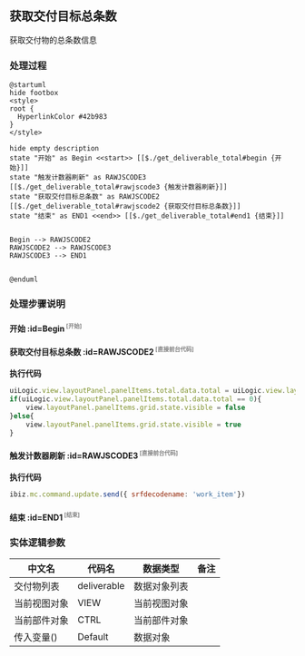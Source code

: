 ## 获取交付目标总条数 <!-- {docsify-ignore-all} -->

   获取交付物的总条数信息

### 处理过程

```plantuml
@startuml
hide footbox
<style>
root {
  HyperlinkColor #42b983
}
</style>

hide empty description
state "开始" as Begin <<start>> [[$./get_deliverable_total#begin {开始}]]
state "触发计数器刷新" as RAWJSCODE3  [[$./get_deliverable_total#rawjscode3 {触发计数器刷新}]]
state "获取交付目标总条数" as RAWJSCODE2  [[$./get_deliverable_total#rawjscode2 {获取交付目标总条数}]]
state "结束" as END1 <<end>> [[$./get_deliverable_total#end1 {结束}]]


Begin --> RAWJSCODE2
RAWJSCODE2 --> RAWJSCODE3
RAWJSCODE3 --> END1


@enduml
```


### 处理步骤说明

#### 开始 :id=Begin<sup class="footnote-symbol"> <font color=gray size=1>[开始]</font></sup>




#### 获取交付目标总条数 :id=RAWJSCODE2<sup class="footnote-symbol"> <font color=gray size=1>[直接前台代码]</font></sup>



<p class="panel-title"><b>执行代码</b></p>

```javascript
uiLogic.view.layoutPanel.panelItems.total.data.total = uiLogic.view.layoutPanel.panelItems.grid.control.state.items.length;
if(uiLogic.view.layoutPanel.panelItems.total.data.total == 0){
    view.layoutPanel.panelItems.grid.state.visible = false
}else{
    view.layoutPanel.panelItems.grid.state.visible = true
}

```

#### 触发计数器刷新 :id=RAWJSCODE3<sup class="footnote-symbol"> <font color=gray size=1>[直接前台代码]</font></sup>



<p class="panel-title"><b>执行代码</b></p>

```javascript
ibiz.mc.command.update.send({ srfdecodename: 'work_item'})
```

#### 结束 :id=END1<sup class="footnote-symbol"> <font color=gray size=1>[结束]</font></sup>






### 实体逻辑参数

|    中文名   |    代码名    |  数据类型      |备注 |
| --------| --------| --------  | --------   |
|交付物列表|deliverable|数据对象列表||
|当前视图对象|VIEW|当前视图对象||
|当前部件对象|CTRL|当前部件对象||
|传入变量(<i class="fa fa-check"/></i>)|Default|数据对象||
